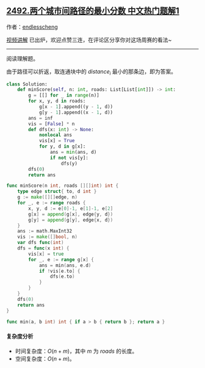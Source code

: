 ## [2492.两个城市间路径的最小分数 中文热门题解1](https://leetcode.cn/problems/minimum-score-of-a-path-between-two-cities/solutions/100000/du-ti-ti-by-endlesscheng-qp1m)

作者：[endlesscheng](https://leetcode.cn/u/endlesscheng)

[视频讲解](https://www.bilibili.com/video/BV15d4y147YF) 已出炉，欢迎点赞三连，在评论区分享你对这场周赛的看法~

---

阅读理解题。

由于路径可以折返，取连通块中的 $\textit{distance}_i$ 最小的那条边，即为答案。

```py [sol1-Python3]
class Solution:
    def minScore(self, n: int, roads: List[List[int]]) -> int:
        g = [[] for _ in range(n)]
        for x, y, d in roads:
            g[x - 1].append((y - 1, d))
            g[y - 1].append((x - 1, d))
        ans = inf
        vis = [False] * n
        def dfs(x: int) -> None:
            nonlocal ans
            vis[x] = True
            for y, d in g[x]:
                ans = min(ans, d)
                if not vis[y]:
                    dfs(y)
        dfs(0)
        return ans
```

```go [sol1-Go]
func minScore(n int, roads [][]int) int {
	type edge struct{ to, d int }
	g := make([][]edge, n)
	for _, e := range roads {
		x, y, d := e[0]-1, e[1]-1, e[2]
		g[x] = append(g[x], edge{y, d})
		g[y] = append(g[y], edge{x, d})
	}
	ans := math.MaxInt32
	vis := make([]bool, n)
	var dfs func(int)
	dfs = func(x int) {
		vis[x] = true
		for _, e := range g[x] {
			ans = min(ans, e.d)
			if !vis[e.to] {
				dfs(e.to)
			}
		}
	}
	dfs(0)
	return ans
}

func min(a, b int) int { if a > b { return b }; return a }
```

#### 复杂度分析

- 时间复杂度：$O(n+m)$，其中 $m$ 为 $\textit{roads}$ 的长度。
- 空间复杂度：$O(n+m)$。
